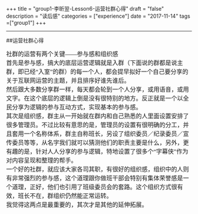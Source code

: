 +++
title = "group1-李昕翌-Lesson6-运营社群心得"
draft = "false"
description = "读后感"
categories = ["experience"]
date = "2017-11-14"
tags =["group1"]
+++

---
##运营社群心得

<font face="微软雅黑" size="3">
社群的运营有两个关键——参与感和组织感<br/>
首先是参与感，搞大的底层运营逻辑就是入群（下面说的群都是说主群，即已经“入室”的群）的每一个人，都会提早拟好一个自己要分享的关于互联网运营的主题，并且排序好谁先谁后。<br/>
然后跟大多数分享群一样，每天都会轮到一个人分享，或用语音，或用文字。在这个底层的逻辑上倒是没有很特别的地方。反正就是一个以全民分享为逻辑的参与互动方式，实现基本的参与感。<br/>
其次是组织感，群主从一开始就在群内和自己熟悉的人里面设置安排了很多管理员。不过比较有意思的是，管理员的设置有很明确的分工，并且套用一个名称体系，群主自称班长，另设了组织委员／纪录委员／宣传委员等等，从名字我们就可以猜测他们的职责主要是什么，另外，更有趣的是，针对人人分享的参与逻辑，特地设置了很多个“字幕侠”作为对内容呈现和整理的帮手。<br/>
一个好的社群，就应该大家各司其职，有很好的组织感，组织中的人则有非常强烈的参与感，这个道理跟你做班干部会特别有集体荣誉感是一个道理，正好，他们也引用了班级委员会的套路。这个组织方式很有效，班长不在，群组织仍然能正常运转。<br/>
我觉得这两点是最重要的，其次才是其他的延伸拓展。
